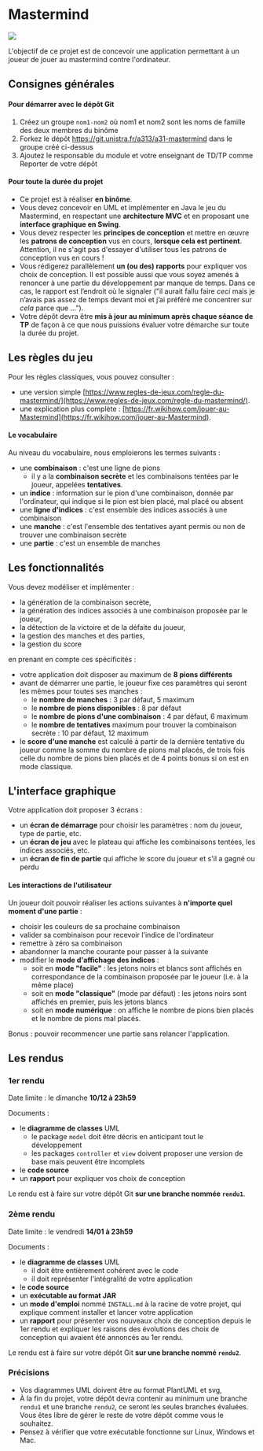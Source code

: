Mastermind
==========

![](mastermind.jpg)

L'objectif de ce projet est de concevoir une application permettant à un joueur de jouer au mastermind contre l'ordinateur.

Consignes générales
-------------------

#### Pour démarrer avec le dépôt Git

1. Créez un groupe `nom1-nom2` où nom1 et nom2 sont les noms de famille des deux membres du binôme
1. Forkez le dépôt https://git.unistra.fr/a313/a31-mastermind dans le groupe créé ci-dessus
1. Ajoutez le responsable du module et votre enseignant de TD/TP comme Reporter de votre dépôt

#### Pour toute la durée du projet

- Ce projet est à réaliser **en binôme**.
- Vous devez concevoir en UML et implémenter en Java le jeu du Mastermind, en respectant une **architecture MVC** et en proposant une **interface graphique en Swing**.
- Vous devez respecter les **principes de conception** et mettre en œuvre les **patrons de conception** vus en cours, **lorsque cela est pertinent**. Attention, il ne s'agit pas d'essayer d'utiliser tous les patrons de conception vus en cours !
- Vous rédigerez parallèlement **un (ou des) rapports** pour expliquer vos choix de conception. Il est possible aussi que vous soyez amenés à renoncer à une partie du développement par manque de temps. Dans ce cas, le rapport est l’endroit où le signaler ("il aurait fallu faire *ceci* mais je n’avais pas assez de temps devant moi et j’ai préféré me concentrer sur *cela* parce que ...").
- Votre dépôt devra être **mis à jour au minimum après chaque séance de TP** de façon à ce que nous puissions évaluer votre démarche sur toute la durée du projet.


Les règles du jeu
-----------------

Pour les règles classiques, vous pouvez consulter :

- une version simple [https://www.regles-de-jeux.com/regle-du-mastermind/](https://www.regles-de-jeux.com/regle-du-mastermind/).
- une explication plus complète : [https://fr.wikihow.com/jouer-au-Mastermind](https://fr.wikihow.com/jouer-au-Mastermind).


#### Le vocabulaire

Au niveau du vocabulaire, nous emploierons les termes suivants :

- une **combinaison** : c'est une ligne de pions
  - il y a la **combinaison secrète** et les combinaisons tentées par le joueur, appelées **tentatives**.
- un **indice** : information sur le pion d'une combinaison, donnée par l'ordinateur, qui indique si le pion est bien placé, mal placé ou absent
- une **ligne d'indices** : c'est ensemble des indices associés à une combinaison
- une **manche** : c'est l'ensemble des tentatives ayant permis ou non de trouver une combinaison secrète
- une **partie** : c'est un ensemble de manches


Les fonctionnalités
-------------------

Vous devez modéliser et implémenter :

- la génération de la combinaison secrète,
- la génération des indices associés à une combinaison proposée par le joueur,
- la détection de la victoire et de la défaite du joueur,
- la gestion des manches et des parties,
- la gestion du score

en prenant en compte ces spécificités :

- votre application doit disposer au maximum de **8 pions différents**
- avant de démarrer une partie, le joueur fixe ces paramètres qui seront les mêmes pour toutes ses manches :
  - le **nombre de manches** : 3 par défaut, 5 maximum
  - le **nombre de pions disponibles** : 8 par défaut
  - le **nombre de pions d'une combinaison** : 4 par défaut, 6 maximum
  - le **nombre de tentatives** maximum pour trouver la combinaison secrète : 10 par défaut, 12 maximum
- le **score d'une manche** est calculé à partir de la dernière tentative du joueur comme la somme du nombre de pions mal placés, de trois fois celle du nombre de pions bien placés et de 4 points bonus si on est en mode classique.

L'interface graphique
---------------------

Votre application doit proposer 3 écrans :

- un **écran de démarrage** pour choisir les paramètres : nom du joueur, type de partie, etc.
- un **écran de jeu** avec le plateau qui affiche les combinaisons tentées, les indices associés, etc.
- un **écran de fin de partie** qui affiche le score du joueur et s'il a gagné ou perdu

#### Les interactions de l'utilisateur

Un joueur doit pouvoir réaliser les actions suivantes à **n'importe quel moment d'une partie** :

- choisir les couleurs de sa prochaine combinaison
- valider sa combinaison pour recevoir l'indice de l'ordinateur
- remettre à zéro sa combinaison
- abandonner la manche courante pour passer à la suivante
- modifier le **mode d'affichage des indices** :
  - soit en **mode "facile"** : les jetons noirs et blancs sont affichés en correspondance de la combinaison proposée par le joueur (i.e. à la même place)
  - soit en **mode "classique"** (mode par défaut) : les jetons noirs sont affichés en premier, puis les jetons blancs
  - soit en **mode numérique** : on affiche le nombre de pions bien placés et le nombre de pions mal placés.

Bonus : pouvoir recommencer une partie sans relancer l'application.

Les rendus
----------

### 1er rendu

Date limite : le dimanche **10/12 à 23h59**

Documents :

- le **diagramme de classes** UML
  - le package `model` doit être décris en anticipant tout le développement
  - les packages `controller` et `view` doivent proposer une version de base mais peuvent être incomplets
- le **code source**
- un **rapport** pour expliquer vos choix de conception

Le rendu est à faire sur votre dépôt Git **sur une branche nommée `rendu1`**.

### 2ème rendu

Date limite : le vendredi **14/01 à 23h59**

Documents :

- le **diagramme de classes** UML
	- il doit être entièrement cohérent avec le code
	- il doit représenter l'intégralité de votre application
- le **code source**
- un **exécutable au format JAR**
- un **mode d'emploi** nommé `INSTALL.md` à la racine de votre projet, qui explique comment installer et lancer votre application
- un **rapport** pour présenter vos nouveaux choix de conception depuis le 1er rendu et expliquer les raisons des évolutions des choix de conception qui avaient été annoncés au 1er rendu.

Le rendu est à faire sur votre dépôt Git **sur une branche nommé `rendu2`**.


### Précisions

- Vos diagrammes UML doivent être au format PlantUML et svg,
- À la fin du projet, votre dépôt devra contenir au minimum une branche `rendu1` et une branche `rendu2`, ce seront les seules branches évaluées. Vous êtes libre de gérer le reste de votre dépôt comme vous le souhaitez.
- Pensez à vérifier que votre exécutable fonctionne sur Linux, Windows et Mac.

